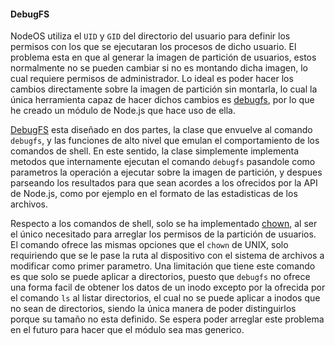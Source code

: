 #### DebugFS

NodeOS utiliza el `UID` y `GID` del directorio del usuario para definir los
permisos con los que se ejecutaran los procesos de dicho usuario. El problema
esta en que al generar la imagen de partición de usuarios, estos normalmente no
se pueden cambiar si no es montando dicha imagen, lo cual requiere permisos de
administrador. Lo ideal es poder hacer los cambios directamente sobre la imagen
de partición sin montarla, lo cual la única herramienta capaz de hacer dichos
cambios es [debugfs](http://linux.die.net/man/8/debugfs), por lo que he creado
un módulo de Node.js que hace uso de ella.

[DebugFS](https://github.com/piranna/DebugFS) esta diseñado en dos partes, la
clase que envuelve al comando `debugfs`, y las funciones de alto nivel que
emulan el comportamiento de los comandos de shell. En este sentido, la clase
simplemente implementa metodos que internamente ejecutan el comando `debugfs`
pasandole como parametros la operación a ejecutar sobre la imagen de partición,
y despues parseando los resultados para que sean acordes a los ofrecidos por la
API de Node.js, como por ejemplo en el formato de las estadisticas de los
archivos.

Respecto a los comandos de shell, solo se ha implementado
[chown](http://linux.die.net/man/1/chown), al ser el único necesitado para
arreglar los permisos de la partición de usuarios. El comando ofrece las mismas
opciones que el `chown` de UNIX, solo requiriendo que se le pase la ruta al
dispositivo con el sistema de archivos a modificar como primer parametro. Una
limitación que tiene este comando es que solo se puede aplicar a directorios,
puesto que `debugfs` no ofrece una forma facil de obtener los datos de un inodo
excepto por la ofrecida por el comando `ls` al listar directorios, el cual no se
puede aplicar a inodos que no sean de directorios, siendo la única manera de
poder distinguirlos porque su tamaño no esta definido. Se espera poder arreglar
este problema en el futuro para hacer que el módulo sea mas generico.
